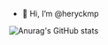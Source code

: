- 👋 Hi, I’m @heryckmp

![Anurag's GitHub stats](https://github-readme-stats.vercel.app/api?username=heryckmp&show_icons=true&theme=transparent)
